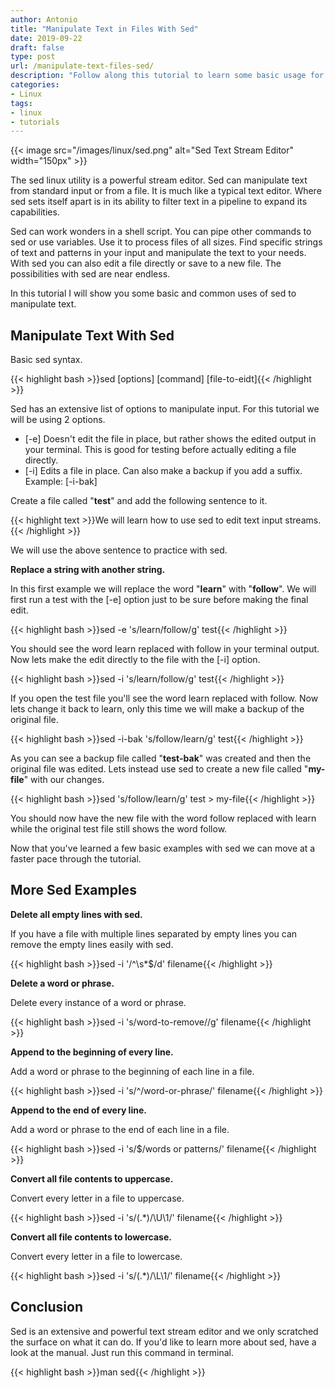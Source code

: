 ```yaml
---
author: Antonio
title: "Manipulate Text in Files With Sed"
date: 2019-09-22
draft: false
type: post
url: /manipulate-text-files-sed/
description: "Follow along this tutorial to learn some basic usage for the sed linux command line utility. Learn how to manipulate text in files with sed using robust and powerful options."
categories:
- Linux
tags:
- linux
- tutorials
---
```


{{< image src="/images/linux/sed.png" alt="Sed Text Stream Editor" width="150px" >}}

The sed linux utility is a powerful stream editor. Sed can manipulate text from standard input or from a file. It is much like a typical text editor. Where sed sets itself apart is in its ability to filter text in a pipeline to expand its capabilities.

<!--more-->

Sed can work wonders in a shell script. You can pipe other commands to sed or use variables. Use it to process files of all sizes. Find specific strings of text and patterns in your input and manipulate the text to your needs. With sed you can also edit a file directly or save to a new file. The possibilities with sed are near endless.

<!--adsense-->

In this tutorial I will show you some basic and common uses of sed to manipulate text.

## **Manipulate Text With Sed**

Basic sed syntax.

{{< highlight bash >}}sed [options] [command] [file-to-eidt]{{< /highlight >}}

Sed has an extensive list of options to manipulate input. For this tutorial we will be using 2 options.

- [-e] Doesn't edit the file in place, but rather shows the edited output in your terminal. This is good for testing before actually editing a file directly.
- [-i] Edits a file in place. Can also make a backup if you add a suffix. Example: [-i-bak]

Create a file called "**test**" and add the following sentence to it.

{{< highlight text >}}We will learn how to use sed to edit text input streams.{{< /highlight >}}

We will use the above sentence to practice with sed.

**Replace a string with another string.**

In this first example we will replace the word "**learn**" with "**follow**". We will first run a test with the [-e] option just to be sure before making the final edit.

{{< highlight bash >}}sed -e 's/learn/follow/g' test{{< /highlight >}}

You should see the word learn replaced with follow in your terminal output. Now lets make the edit directly to the file with the [-i] option.

{{< highlight bash >}}sed -i 's/learn/follow/g' test{{< /highlight >}}

If you open the test file you'll see the word learn replaced with follow. Now lets change it back to learn, only this time we will make a backup of the original file.

{{< highlight bash >}}sed -i-bak 's/follow/learn/g' test{{< /highlight >}}

As you can see a backup file called "**test-bak**" was created and then the original file was edited. Lets instead use sed to create a new file called "**my-file**" with our changes.

{{< highlight bash >}}sed 's/follow/learn/g' test > my-file{{< /highlight >}}

You should now have the new file with the word follow replaced with learn while the original test file still shows the word follow.

<!--adsense-->

Now that you've learned a few basic examples with sed we can move at a faster pace through the tutorial.

## **More Sed Examples**

**Delete all empty lines with sed.**

If you have a file with multiple lines separated by empty lines you can remove the empty lines easily with sed.

{{< highlight bash >}}sed -i '/^\s*$/d' filename{{< /highlight >}}

**Delete a word or phrase.**

Delete every instance of a word or phrase.

{{< highlight bash >}}sed -i 's/word-to-remove//g' filename{{< /highlight >}}

**Append to the beginning of every line.**

Add a word or phrase to the beginning of each line in a file.

{{< highlight bash >}}sed -i 's/^/word-or-phrase/' filename{{< /highlight >}}

**Append to the end of every line.**

Add a word or phrase to the end of each line in a file.

{{< highlight bash >}}sed -i 's/$/words or patterns/' filename{{< /highlight >}}

**Convert all file contents to uppercase.**

Convert every letter in a file to uppercase.

{{< highlight bash >}}sed -i 's/\(.*\)/\U\1/' filename{{< /highlight >}}

**Convert all file contents to lowercase.**

Convert every letter in a file to lowercase.

{{< highlight bash >}}sed -i 's/\(.*\)/\L\1/' filename{{< /highlight >}}

## **Conclusion**

Sed is an extensive and powerful text stream editor and we only scratched the surface on what it can do. If you'd like to learn more about sed, have a look at the manual. Just run this command in terminal.

{{< highlight bash >}}man sed{{< /highlight >}}
